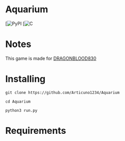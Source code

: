 # Aquarium
[![PyPI](https://img.shields.io/pypi/pyversions/Django.svg)
[![C](https://img.shields.io/badge/Copyright-True-brightgreen.svg)
# Notes
This game is made for [DRAGONBLOOD830](https://github.com/DRAGONBLOOD830)

# Installing
```
git clone https://github.com/Articuno1234/Aquarium
```
```
cd Aquarium
```
```
python3 run.py
```

# Requirements
